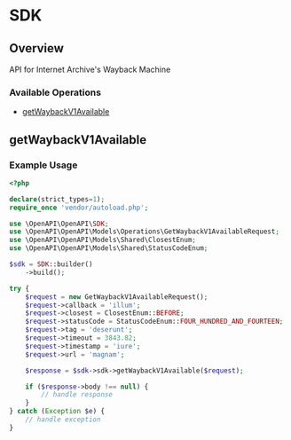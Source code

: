 # SDK

## Overview

API for Internet Archive's Wayback Machine

### Available Operations

* [getWaybackV1Available](#getwaybackv1available)

## getWaybackV1Available

### Example Usage

```php
<?php

declare(strict_types=1);
require_once 'vendor/autoload.php';

use \OpenAPI\OpenAPI\SDK;
use \OpenAPI\OpenAPI\Models\Operations\GetWaybackV1AvailableRequest;
use \OpenAPI\OpenAPI\Models\Shared\ClosestEnum;
use \OpenAPI\OpenAPI\Models\Shared\StatusCodeEnum;

$sdk = SDK::builder()
    ->build();

try {
    $request = new GetWaybackV1AvailableRequest();
    $request->callback = 'illum';
    $request->closest = ClosestEnum::BEFORE;
    $request->statusCode = StatusCodeEnum::FOUR_HUNDRED_AND_FOURTEEN;
    $request->tag = 'deserunt';
    $request->timeout = 3843.82;
    $request->timestamp = 'iure';
    $request->url = 'magnam';

    $response = $sdk->sdk->getWaybackV1Available($request);

    if ($response->body !== null) {
        // handle response
    }
} catch (Exception $e) {
    // handle exception
}
```
